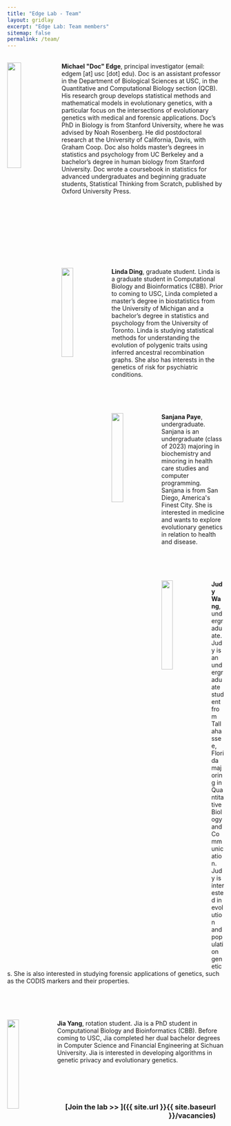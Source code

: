 ```yaml
---
title: "Edge Lab - Team"
layout: gridlay
excerpt: "Edge Lab: Team members"
sitemap: false
permalink: /team/
---
```



<br>

<div class="col-sm-12 clearfix" style="margin-bottom:70px;">
  <img src="{{ site.url }}{{ site.baseurl }}/images/edge.jpg" class="img-responsive" width="25%" style="float: left" />
<b>Michael "Doc" Edge</b>,  principal investigator (email: edgem [at] usc [dot] edu).  Doc is an assistant professor in the Department of Biological Sciences at USC, in the Quantitative and Computational Biology section (QCB). His research group develops statistical methods and mathematical models in evolutionary genetics, with a particular focus on the intersections of evolutionary genetics with medical and forensic applications. Doc’s PhD in Biology is from Stanford University, where he was advised by Noah Rosenberg. He did postdoctoral research at the University of California, Davis, with Graham Coop. Doc also holds master’s degrees in statistics and psychology from UC Berkeley and a bachelor’s degree in human biology from Stanford University. Doc wrote a coursebook in statistics for advanced undergraduates and beginning graduate students, Statistical Thinking from Scratch, published by Oxford University Press.

</div>



<br>
<br>
<br>
<br>
<br>


<div class="col-sm-12 clearfix" style="margin-bottom:50px;">
  <img src="{{ site.url }}{{ site.baseurl }}/images/linda.png" class="img-responsive" width="23%" style="float: left" />

<b>Linda Ding</b>,  graduate student. Linda is a graduate student in Computational Biology and Bioinformatics (CBB). Prior to coming to USC, Linda completed a master’s degree in biostatistics from the University of Michigan and a bachelor’s degree in statistics and psychology from the University of Toronto. Linda is studying statistical methods for understanding the evolution of polygenic traits using inferred ancestral recombination graphs. She also has interests in the genetics of risk for psychiatric conditions.
</div>

<br>

<div class="col-sm-12 clearfix" style="margin-bottom:50px;">
  <img src="{{ site.url }}{{ site.baseurl }}/images/sanjanapaye.jpg" class="img-responsive" width="23%" style="float: left" />

<b>Sanjana Paye</b>, undergraduate. Sanjana is an undergraduate (class of 2023) majoring in biochemistry and minoring in health care studies and computer programming. Sanjana is from San Diego, America's Finest City. She is interested in medicine and wants to explore evolutionary genetics in relation to health and disease.  
</div>

<br>

<div class="col-sm-12 clearfix" style="margin-bottom:50px;">
  <img src="{{ site.url }}{{ site.baseurl }}/images/judywang.jpg" class="img-responsive" width="23%" style="float: left" />

<b>Judy Wang</b>, undergraduate.  Judy is an undergraduate student from Tallahassee, Florida majoring in Quantitative Biology and Communication. Judy is interested in evolution and population genetics. She is also interested in studying forensic applications of genetics, such as the CODIS markers and their properties.
</div>

<br>

<div class="col-sm-12 clearfix" style="margin-bottom:50px;">
  <img src="{{ site.url }}{{ site.baseurl }}/images/jiayang.png" class="img-responsive" width="23%" style="float: left" />

<b>Jia Yang</b>, rotation student. Jia is a PhD student in Computational Biology and Bioinformatics (CBB). Before coming to USC, Jia completed her dual bachelor degrees in Computer Science and Financial Engineering at Sichuan University. Jia is interested in developing algorithms in genetic privacy and evolutionary genetics.
</div>

<br>




 <h3 style="text-align: end; margin-right:20px;">[Join the lab >> ]({{ site.url }}{{ site.baseurl }}/vacancies)</h3>

 <br>



